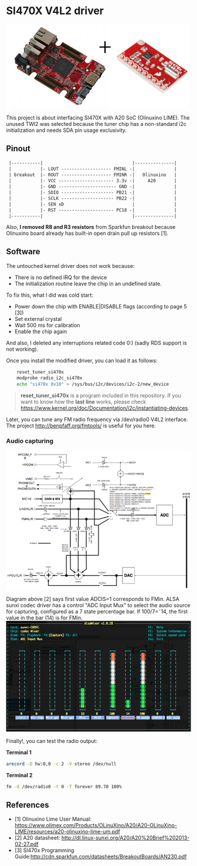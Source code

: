 # SI470X V4L2 driver
![Project](https://github.com/astroza/si470x/blob/master/doc/project.png)

This project is about interfacing SI470X with A20 SoC (Olinuxino LIME). The unused TWI2 was selected because the tuner chip has a non-standard i2c initialization and needs SDA pin usage exclusivity.

## Pinout

```
 |-----------|                                  |---------------|
 |           |- LOUT ------------------- FMINL -|               |
 | breakout  |- ROUT ------------------- FMINR -|   Olinuxino   |
 |           |- VCC --------------------- 3.3v -|     A20       |
 |           |- GND ---------------------- GND -|               |
 |           |- SDIO -------------------- PB21 -|               |
 |           |- SCLK -------------------- PB22 -|               |
 |           |- SEN xD                          |               |
 |           |- RST --------------------- PC18 -|               |
 |-----------|                                  |---------------|
```
Also, **I removed R8 and R3 resistors** from Sparkfun breakout because Olinuxino board already has built-in open drain pull up resistors [1].

## Software
The untouched kernel driver does not work because:
* There is no defined IRQ for the device
* The initialization routine leave the chip in an undefined state.

To fix this, what I did was cold start:
* Power down the chip with ENABLE|DISABLE flags (according to page 5 [3])
* Set external crystal
* Wait 500 ms for calibration
* Enable the chip again

And also, I deleted any interruptions related code 0:) (sadly RDS support is not working).

Once you install the modified driver, you can load it as follows:
```bash
	reset_tuner_si470x
	modprobe radio_i2c_si470x
	echo "si470x 0x10" > /sys/bus/i2c/devices/i2c-2/new_device
```
> **reset_tuner_si470x** is a program included in this repository. If you want to know how the **last line** works, please check https://www.kernel.org/doc/Documentation/i2c/instantiating-devices.

Later, you can tune any FM radio frequency via /dev/radio0 V4L2 interface. The project http://benpfaff.org/fmtools/ is useful for you here.

### Audio capturing
![sunxi codec](https://github.com/astroza/si470x/blob/master/doc/codec.png)

Diagram above [2] says first value ADCIS=1 corresponds to FMin. ALSA sunxi codec driver has a control "ADC Input Mux" to select the audio source for capturing, configured as a 7 state percentage bar. If 100/7=˜14, the first value in the bar (14) is for FMin.
![sunxi codec](https://github.com/astroza/si470x/blob/master/doc/alsa.png)

Finally!, you can test the radio output:

**Terminal 1**
```bash
arecord -D hw:0,0 -c 2 -V stereo /dev/null
```
**Terminal 2**
```bash
fm -d /dev/radio0 -t 0 -T forever 89.70 100%
```
## References
- [1] Olinuxino Lime User Manual: https://www.olimex.com/Products/OLinuXino/A20/A20-OLinuXino-LIME/resources/a20-olinuxino-lime-um.pdf
- [2] A20 datasheet: http://dl.linux-sunxi.org/A20/A20%20Brief%202013-02-27.pdf
- [3] SI470x Programming Guide:http://cdn.sparkfun.com/datasheets/BreakoutBoards/AN230.pdf
